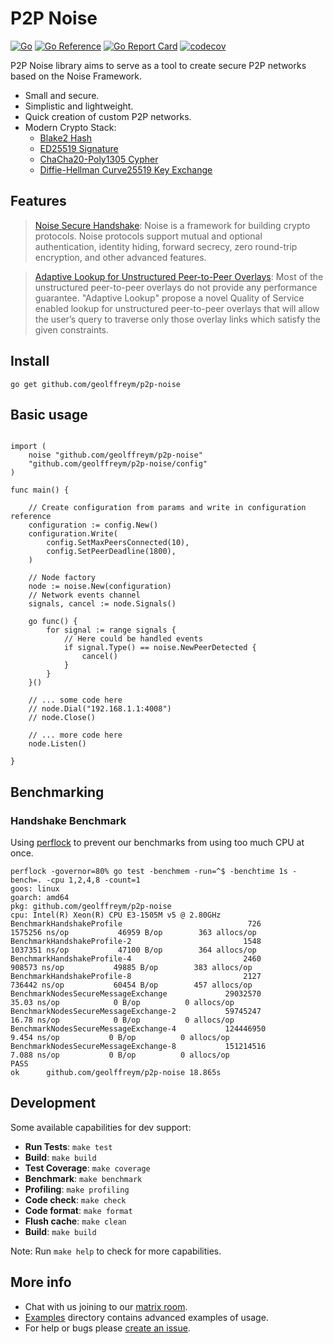 # P2P Noise

[![Go](https://github.com/geolffreym/p2p-noise/actions/workflows/go.yml/badge.svg)](https://github.com/geolffreym/p2p-noise/actions/workflows/go.yml)
[![Go Reference](https://pkg.go.dev/badge/github.com/geolffreym/p2p-noise.svg)](https://pkg.go.dev/github.com/geolffreym/p2p-noise)
[![Go Report Card](https://goreportcard.com/badge/github.com/geolffreym/p2p-noise)](https://goreportcard.com/report/github.com/geolffreym/p2p-noise)
[![codecov](https://codecov.io/gh/geolffreym/p2p-noise/branch/main/graph/badge.svg?token=TAI49WYVTS)](https://codecov.io/gh/geolffreym/p2p-noise)

P2P Noise library aims to serve as a tool to create secure P2P networks based on the Noise Framework.

* Small and secure.
* Simplistic and lightweight.
* Quick creation of custom P2P networks.
* Modern Crypto Stack:
  * [Blake2 Hash](https://www.blake2.net/)
  * [ED25519 Signature](https://ed25519.cr.yp.to/)
  * [ChaCha20-Poly1305 Cypher]( https://en.wikipedia.org/wiki/ChaCha20-Poly1305)
  * [Diffie-Hellman Curve25519 Key Exchange](https://en.wikipedia.org/wiki/Curve25519)

## Features

> [Noise Secure Handshake](http://www.noiseprotocol.org/):
Noise is a framework for building crypto protocols. Noise protocols support mutual and optional authentication, identity hiding, forward secrecy, zero round-trip encryption, and other advanced features.

> [Adaptive Lookup for Unstructured Peer-to-Peer Overlays](https://arxiv.org/pdf/1509.04417.pdf):
Most of the unstructured peer-to-peer overlays do not provide any performance guarantee. "Adaptive Lookup" propose a novel Quality of Service enabled lookup for unstructured peer-to-peer overlays that will allow the user’s query to traverse only those overlay links which satisfy the given constraints.

## Install

```
go get github.com/geolffreym/p2p-noise
```

## Basic usage

```package main

import (
	noise "github.com/geolffreym/p2p-noise"
	"github.com/geolffreym/p2p-noise/config"
)

func main() {

	// Create configuration from params and write in configuration reference
	configuration := config.New()
	configuration.Write(
		config.SetMaxPeersConnected(10),
		config.SetPeerDeadline(1800),
	)

	// Node factory
	node := noise.New(configuration)
	// Network events channel
	signals, cancel := node.Signals()

	go func() {
		for signal := range signals {
			// Here could be handled events
			if signal.Type() == noise.NewPeerDetected {
				cancel()
			}
		}
	}()

	// ... some code here
	// node.Dial("192.168.1.1:4008")
	// node.Close()

	// ... more code here
	node.Listen()

}

```

## Benchmarking

### Handshake Benchmark

Using [perflock](https://github.com/aclements/perflock) to prevent our benchmarks from using too much CPU at once.

```text
perflock -governor=80% go test -benchmem -run=^$ -benchtime 1s -bench=. -cpu 1,2,4,8 -count=1
goos: linux
goarch: amd64
pkg: github.com/geolffreym/p2p-noise
cpu: Intel(R) Xeon(R) CPU E3-1505M v5 @ 2.80GHz
BenchmarkHandshakeProfile                            726           1575256 ns/op           46959 B/op        363 allocs/op
BenchmarkHandshakeProfile-2                         1548           1037351 ns/op           47100 B/op        364 allocs/op
BenchmarkHandshakeProfile-4                         2460            908573 ns/op           49885 B/op        383 allocs/op
BenchmarkHandshakeProfile-8                         2127            736442 ns/op           60454 B/op        457 allocs/op
BenchmarkNodesSecureMessageExchange             29032570                35.03 ns/op            0 B/op          0 allocs/op
BenchmarkNodesSecureMessageExchange-2           59745247                16.78 ns/op            0 B/op          0 allocs/op
BenchmarkNodesSecureMessageExchange-4           124446950                9.454 ns/op           0 B/op          0 allocs/op
BenchmarkNodesSecureMessageExchange-8           151214516                7.088 ns/op           0 B/op          0 allocs/op
PASS
ok      github.com/geolffreym/p2p-noise 18.865s

```

## Development

Some available capabilities for dev support:

* **Run Tests**: `make test`
* **Build**: `make build`
* **Test Coverage**: `make coverage`
* **Benchmark**: `make benchmark`
* **Profiling**: `make profiling`
* **Code check**: `make check`
* **Code format**: `make format`
* **Flush cache**: `make clean`
* **Build**: `make build`

Note: Run `make help` to check for more capabilities.  

## More info

* Chat with us joining to our [matrix room](https://matrix.to/#/!XgrTEPPGsKCPvdtDeC:matrix.org?via=matrix.org).
* [Examples](https://github.com/geolffreym/p2p-noise/examples) directory contains advanced examples of usage.
* For help or bugs please [create an issue](https://github.com/geolffreym/p2p-noise/issues).
